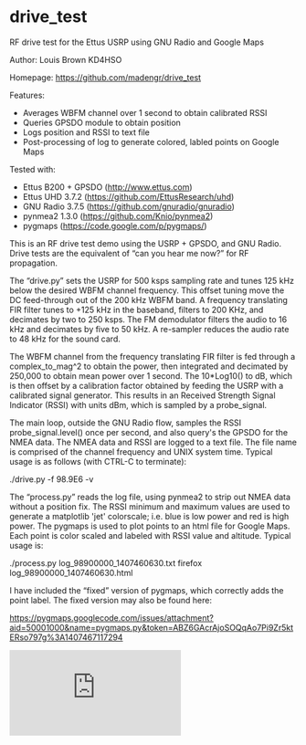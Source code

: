 ﻿drive_test
======

RF drive test for the Ettus USRP using GNU Radio and Google Maps

Author: Louis Brown KD4HSO

Homepage: https://github.com/madengr/drive_test

Features:
- Averages WBFM channel over 1 second to obtain calibrated RSSI 
- Queries GPSDO module to obtain position
- Logs position and RSSI to text file
- Post-processing of log to generate colored, labled points on Google Maps

Tested with:
- Ettus B200 + GPSDO (http://www.ettus.com)
- Ettus UHD 3.7.2 (https://github.com/EttusResearch/uhd)
- GNU Radio 3.7.5 (https://github.com/gnuradio/gnuradio)
- pynmea2 1.3.0 (https://github.com/Knio/pynmea2)
- pygmaps (https://code.google.com/p/pygmaps/) 

This is an RF drive test demo using the USRP + GPSDO, and GNU Radio.  Drive tests are the equivalent of “can you hear me now?” for RF propagation.  

The “drive.py” sets the USRP for 500 ksps sampling rate and tunes 125 kHz below the desired WBFM channel frequency.  This offset tuning move the DC feed-through out of the 200 kHz WBFM band.  A frequency translating FIR filter tunes to +125 kHz in the baseband, filters to 200 KHz, and decimates by two to 250 ksps.  The FM demodulator filters the audio to 16 kHz and decimates by five to 50 kHz.  A re-sampler reduces the audio rate to 48 kHz for the sound card.

The WBFM channel from the frequency translating FIR filter is fed through a complex_to_mag^2 to obtain the power, then integrated and decimated by 250,000 to obtain mean power over 1 second.  The 10*Log10() to dB, which is then offset by a calibration factor obtained by feeding the USRP with a calibrated signal generator.  This results in an Received Strength Signal Indicator (RSSI) with units dBm, which is sampled by a probe_signal.

The main loop, outside the GNU Radio flow, samples the RSSI probe_signal.level() once per second, and also query's the GPSDO for the NMEA data.  The NMEA data and RSSI are logged to a text file.  The file name is comprised of the channel frequency and UNIX system time.  Typical usage is as follows (with CTRL-C to terminate):

./drive.py -f 98.9E6 -v 

The “process.py” reads the log file, using pynmea2 to strip out NMEA data without a position fix.  The RSSI minimum and maximum values are used to generate a matplotlib 'jet' colorscale; i.e. blue is low power and red is high power.  The pygmaps is used to plot points to an html file for Google Maps.  Each point is color scaled and labeled with RSSI value and altitude.  Typical usage is:

./process.py log_98900000_1407460630.txt
firefox log_98900000_1407460630.html

I have included the “fixed” version of pygmaps, which correctly adds the point label.  The fixed version may also be found here:

https://pygmaps.googlecode.com/issues/attachment?aid=50001000&name=pygmaps.py&token=ABZ6GAcrAjoSOQqAo7Pi9Zr5ktERso797g%3A1407467117294


![Alt text](https://github.com/madengr/drive_test/blob/master/apps/log_98900000_1407546520.html)

